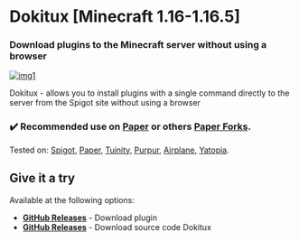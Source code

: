   <h1>Dokitux [Minecraft 1.16-1.16.5]</h1>
  <h3>Download plugins to the Minecraft server without using a browser</h3>
  
[![img1](https://img.shields.io/discord/720917120862519347?label=discord&logo=discord&style=for-the-badge)](https://discord.io/stumpstudio)

<p align="left">Dokitux - allows you to install plugins with a single command directly to the server from the Spigot site without using a browser</p>

<h3>✔️ Recommended use on <a href="https://github.com/PaperMC/Paper">Paper</a> or others <a href="https://github.com/Tuinity/Tuinity">Paper Forks</a>.</h3>
Tested on: <a href="https://getbukkit.org/">Spigot</a>, <a href="https://github.com/PaperMC/Paper">Paper</a>, <a href="https://github.com/Tuinity/Tuinity">Tuinity</a>,
<a href="https://github.com/pl3xgaming/Purpur">Purpur</a>, <a href="https://github.com/TECHNOVE/Airplane">Airplane</a>, <a href="https://github.com/YatopiaMC/Yatopia">Yatopia</a>.

## Give it a try ##
Available at the following options:

* **[GitHub Releases](https://github.com/StumpStudio/Dokitux/releases)** - Download plugin
* **[GitHub Releases](https://github.com/StumpStudio/Dokitux/releases)** - Download source code Dokitux
